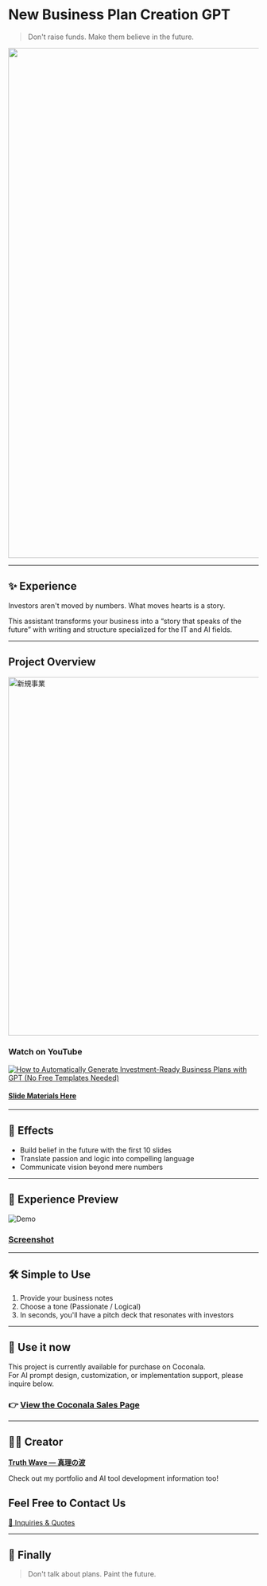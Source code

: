 # New Business Plan Creation GPT

> Don't raise funds.
> Make them believe in the future.

<p align="center">
<img width="1536" height="1024" alt="新規事業" src="https://github.com/user-attachments/assets/18d549eb-f1ec-4dd9-aa70-12a6cd7b7f0a" />
</p>

---

## ✨ Experience

Investors aren't moved by numbers.
What moves hearts is a story.

This assistant transforms your business into a “story that speaks of the future”
with writing and structure specialized for the IT and AI fields.

---

## Project Overview
<img width="1280" height="720" alt="新規事業" src="https://github.com/user-attachments/assets/6567f03e-46bf-434b-b7c5-b3ea9c949c2d" />

### Watch on YouTube
[![How to Automatically Generate Investment-Ready Business Plans with GPT (No Free Templates Needed)](https://github.com/user-attachments/assets/6567f03e-46bf-434b-b7c5-b3ea9c949c2d)](https://youtu.be/hBg6FTkbs00)

#### [Slide Materials Here](https://github.com/truthwave/GPT-for-new-business-plan-proposals/blob/main/English/Materials/New%20Business%20Plan%20Creation%20GPT.pdf)

---

## 🚀 Effects

- Build belief in the future with the first 10 slides
- Translate passion and logic into compelling language
- Communicate vision beyond mere numbers

---

## 📸 **Experience Preview**

![Demo](https://github.com/truthwave/GPT-for-new-business-plan-proposals/blob/main/English/Materials/Demo%20Movie.gif)

### [Screenshot](https://github.com/truthwave/GPT-for-new-business-plan-proposals/tree/main/English/Materials/Screenshot)

---

## 🛠 Simple to Use

1. Provide your business notes<br>
2. Choose a tone (Passionate / Logical)<br>
3. In seconds, you'll have a pitch deck that resonates with investors

---

## 🛒 Use it now

This project is currently available for purchase on Coconala.  
For AI prompt design, customization, or implementation support, please inquire below.


### 👉 [View the Coconala Sales Page](https://coconala.com/contents_market/pictures/cmfw6skpq099nal0huc9c9tzi)

---


## 🧑‍💻 Creator

**[Truth Wave ― 真理の波](https://github.com/truthwave)**  

Check out my portfolio and AI tool development information too!

## Feel Free to Contact Us
[📩 Inquiries & Quotes](mailto:realmadrid71214591@gmail.com)

---

## 🏁 Finally

> Don't talk about plans.
> Paint the future.
